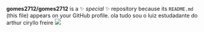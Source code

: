 
**gomes2712/gomes2712** is a ✨ _special_ ✨ repository because its `README.md` (this file) appears on your GitHub profile.
ola tudo sou o luiz estudadante do arthur ciryllo freire
![](https://media.tenor.com/Az59elqdXYkAAAAM/sad-summer.gif)
